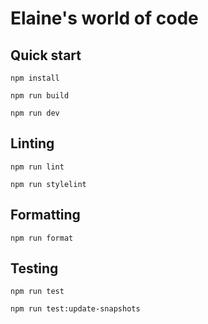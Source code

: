 # Elaine's world of code

## Quick start

`npm install`

`npm run build`

`npm run dev`

## Linting

`npm run lint`

`npm run stylelint`

## Formatting

`npm run format`

## Testing

`npm run test`

`npm run test:update-snapshots`